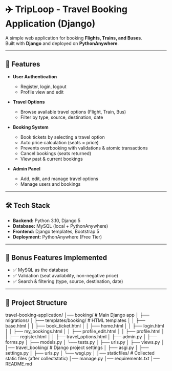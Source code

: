 # ✈️ TripLoop - Travel Booking Application (Django)

A simple web application for booking **Flights, Trains, and Buses**.  
Built with **Django** and deployed on **PythonAnywhere**.

---

## 🚀 Features
- **User Authentication**  
  - Register, login, logout  
  - Profile view and edit  

- **Travel Options**  
  - Browse available travel options (Flight, Train, Bus)  
  - Filter by type, source, destination, date  

- **Booking System**  
  - Book tickets by selecting a travel option  
  - Auto price calculation (seats × price)  
  - Prevents overbooking with validations & atomic transactions  
  - Cancel bookings (seats returned)  
  - View past & current bookings  

- **Admin Panel**  
  - Add, edit, and manage travel options  
  - Manage users and bookings  

---

## 🛠️ Tech Stack
- **Backend:** Python 3.10, Django 5  
- **Database:** MySQL (local + PythonAnywhere)  
- **Frontend:** Django templates, Bootstrap 5  
- **Deployment:** PythonAnywhere (Free Tier)  

---

## 🎯 Bonus Features Implemented
- ✅ MySQL as the database  
- ✅ Validation (seat availability, non-negative price)   
- ✅ Search & filtering (type, source, destination, date)  

---

## 📂 Project Structure
travel-booking-application/
│── booking/ # Main Django app
│ ├── migrations/
│ ├── templates/booking/ # HTML templates
│ │ ├── base.html
│ │ ├── book_ticket.html
│ │ ├── home.html
│ │ ├── login.html
│ │ ├── my_bookings.html
│ │ ├── profile_edit.html
│ │ ├── profile.html
│ │ ├── register.html
│ │ ├── travel_options.html
│ ├── admin.py
│ ├── forms.py
│ ├── models.py
│ └── tests.py
│ ├── urls.py
│ ├── views.py
│
│── travel_booking/ # Django project settings
│ ├── asgi.py
│ ├── settings.py
│ ├── urls.py
│ └── wsgi.py
│
│── staticfiles/ # Collected static files (after collectstatic)
│── manage.py
│── requirements.txt
│── README.md
